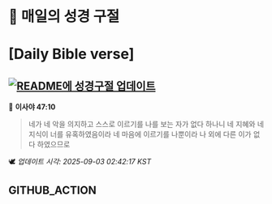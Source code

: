 # 🙏 매일의 성경 구절
# [Daily Bible verse]
## [![README에 성경구절 업데이트](https://github.com/DONGSUKA/first_test/actions/workflows/update-readme-bible.yml/badge.svg)](https://github.com/DONGSUKA/first_test/actions/workflows/update-readme-bible.yml)
<!-- START_BIBLE_VERSE -->
📖 **이사야 47:10**
> 네가 네 악을 의지하고 스스로 이르기를 나를 보는 자가 없다 하나니 네 지혜와 네 지식이 너를 유혹하였음이라 네 마음에 이르기를 나뿐이라 나 외에 다른 이가 없다 하였으므로

🕊️ _업데이트 시각: 2025-09-03 02:42:17 KST_
  <!-- END_BIBLE_VERSE -->
## GITHUB_ACTION
